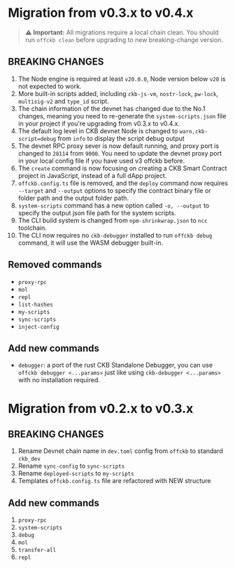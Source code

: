 # Migration from v0.3.x to v0.4.x

> **⚠️ Important:** All migrations require a local chain clean. You should run `offckb clean` before upgrading to new breaking-change version.

## BREAKING CHANGES

1. The Node engine is required at least `v20.0.0`, Node version below `v20` is not expected to work.
2. More built-in scripts added, including `ckb-js-vm`, `nostr-lock`,  `pw-lock`, `multisig-v2` and `type_id` script.
3. The chain information of the devnet has changed due to the No.1 changes, meaning you need to re-generate the `system-scripts.json` file in your project if you're upgrading from v0.3.x to v0.4.x.
4. The default log level in CKB devnet Node is changed to `warn,ckb-script=debug` from `info` to display the script debug output
5. The devnet RPC proxy sever is now default running, and proxy port is changed to `28114` from `9000`. You need to update the devnet proxy port in your local config file if you have used v3 offckb before.
6. The `create` command is now focusing on creating a CKB Smart Contract project in JavaScript, instead of a full dApp project.
7. `offckb.config.ts` file is removed, and the `deploy` command now requires `--target` and `--output` options to specify the contract binary file or folder path and the output folder path.
8. `system-scripts` command has a new option called `-o, --output` to specify the output json file path for the system scripts.
9. The CLI build system is changed from `npm-shrinkwrap.json` to `ncc` toolchain.
10. The CLI now requires no `ckb-debugger` installed to run `offckb debug` command, it will use the WASM debugger built-in.

## Removed commands

- `proxy-rpc`
- `mol`
- `repl`
- `list-hashes`
- `my-scripts`
- `sync-scripts`
- `inject-config`

## Add new commands

- `debugger`: a port of the rust CKB Standalone Debugger, you can use `offckb debugger <...params>` just like using `ckb-debugger <...params>` with no installation required.

# Migration from v0.2.x to v0.3.x

## BREAKING CHANGES

1. Rename Devnet chain name in `dev.toml` config from `offckb` to standard `ckb_dev`
2. Rename `sync-config` to `sync-scripts`
3. Rename `deployed-scripts` to `my-scripts`
4. Templates `offckb.config.ts` file are refactored with NEW structure

## Add new commands

1. `proxy-rpc`
2. `system-scripts`
3. `debug`
4. `mol`
5. `transfer-all`
6. `repl`
